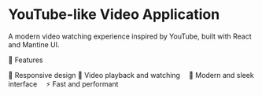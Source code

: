 # YouTube-like Video Application
A modern video watching experience inspired by YouTube, built with React and Mantine UI.

🚀 Features

📱 Responsive design
🎥 Video playback and watching 
🎨 Modern and sleek interface 
⚡ Fast and performant
